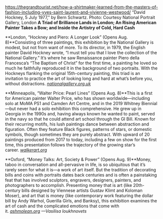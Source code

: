 https://thegrandtourist.net/how-a-shirtmaker-learned-from-the-masters-of-fashion-including-yves-saint-laurent-and-vivienne-westwood/
“David Hockney, 5 July 1977,” by Bern Schwartz. Photo: Courtesy National Portrait Gallery, London
**A Triad of Brilliance Lands in London; An Rising American Painter Takes a Bow; and Inside the Artistry of Cold, Hard Cash**

**London, “Hockney and Piero: A Longer Look” (Opens Aug. 8)**Consisting of three paintings, this exhibition by the National Gallery is modest, but not from want of more. To its director, in 1979, the English painter David Hockney wrote, “I must tell you that I love the collection of the National Gallery.” It’s where he saw Renaissance painter Piero della Francesca’s “The Baptism of Christ” for the first time, a painting he loved so much he faithfully reproduced it in the background of two portraits. With the Hockneys flanking the original 15th-century painting, this triad is an invitation to practice the art of looking long and hard at what’s before you, without distractions. [_nationalgallery.org.uk_](https://nationalgallery.org.uk/exhibitions/hockney-and-piero-a-longer-look)

**Minneapolis, “Walter Price: Pearl Lines” (Opens Aug. 8)**This is a first for American painter Walter Price, who has shown worldwide—including solo at MoMA PS1 and Camden Art Centre, and in the 2019 Whitney Biennial—but never had a solo exhibition this comprehensive. He grew up in Georgia in the 1990s and, having always known he wanted to paint, served in the navy so that he could attend art school through the GI Bill. Known for their recurring motifs, his lush paintings dance between abstraction and figuration. Often they feature Black figures, patterns of stars, or domestic symbols, though sometimes they are purely abstract. With upward of 20 paintings produced from 2017 to today, including a few on show for the first time, this presentation follows the trajectory of the growing star’s career. [_walkerart.org_](https://walkerart.org/calendar/2024/walter-price-pearl-lines)

**Oxford, “Money Talks: Art, Society & Power” (Opens Aug. 9)**Money, taboo in conversation and all-pervasive in life, is so ubiquitous that it’s rarely seen for what it is—a work of art itself. But the tradition of decorating bills and coins with portraits dates back centuries and is often a painstaking feat that has involved sculptors, engravers, designers, painters, and photographers to accomplish. Presenting money that is art (like 20th-century bills designed by Viennese artists Gustav Klimt and Koloman Moser), and art that is money (like contemporary work featuring the dollar bill by Andy Warhol, Guerilla Girls, and Banksy), this exhibition examines the art of cash and the complicated emotions that come with it. [_ashmolean.org_](https://www.ashmolean.org/exhibition/money-talks-art-power-and-society) _—Vasilisa Ioukhnovets_